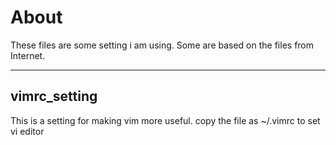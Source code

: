 # About
These files are some setting i am using.
Some are based on the files from Internet.

---

## vimrc_setting
This is a setting for making vim more useful.
copy the file as ~/.vimrc to set vi editor 
